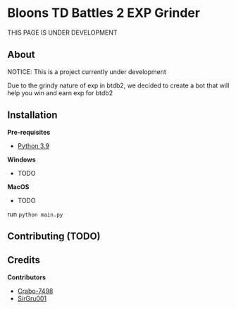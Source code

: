 Bloons TD Battles 2 EXP Grinder
===============================

THIS PAGE IS UNDER DEVELOPMENT

## About

NOTICE: This is a project currently under development<br>

Due to the grindy nature of exp in btdb2, we decided to create a bot that will help you win and earn exp for btdb2

## Installation

**Pre-requisites**
- [Python 3.9](https://www.python.org/downloads/release/python-399/)

**Windows**
- TODO

**MacOS**
- TODO

run `python main.py`

## Contributing (TODO)

## Credits

**Contributors**
- [Crabo-7498](https://github.com/Crabo-7498)
- [SirGru001](https://github.com/SirGru001)